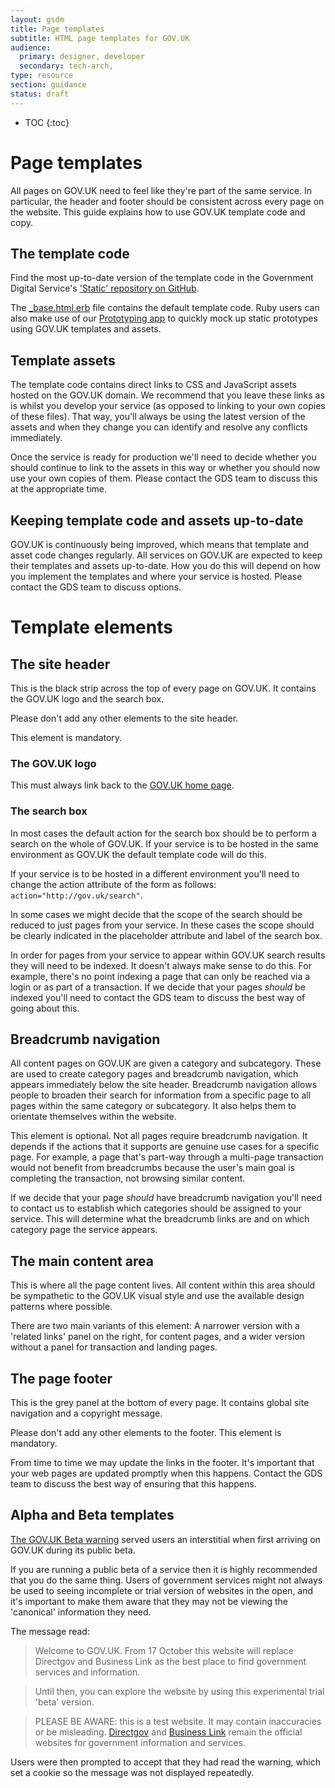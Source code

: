 ```yaml
---
layout: gsdm
title: Page templates
subtitle: HTML page templates for GOV.UK
audience:
  primary: designer, developer
  secondary: tech-arch,
type: resource
section: guidance
status: draft
---
```


* TOC
{:toc}
    
# Page templates

All pages on GOV.UK need to feel like they're part of the same service. In particular, the header and footer should be consistent across every page on the website.
This guide explains how to use GOV.UK template code and copy.

## The template code

Find the most up-to-date version of the template code in the Government Digital Service's ['Static' repository on GitHub](https://github.com/alphagov/static/tree/master/app/views/root). 

The [_base.html.erb](https://github.com/alphagov/static/blob/master/app/views/root/_base.html.erb) file contains the default template code. Ruby users can also make use of our [Prototyping app](https://github.com/alphagov/prototyping) to quickly mock up static prototypes using GOV.UK templates and assets.

## Template assets

The template code contains direct links to CSS and JavaScript assets hosted on the GOV.UK domain. We recommend that you leave these links as is whilst you develop your service (as opposed to linking to your own copies of these files). That way, you'll always be using the latest version of the assets and when they change you can identify and resolve any conflicts immediately.

Once the service is ready for production we'll need to decide whether you should continue to link to the assets in this way or whether you should now use your own copies of them. Please contact the GDS team to discuss this at the appropriate time.

## Keeping template code and assets up-to-date

GOV.UK is continuously being improved, which means that template and asset code changes regularly. All services on GOV.UK are expected to keep their templates and assets up-to-date. How you do this will depend on how you implement the templates and where your service is hosted. Please contact the GDS team to discuss options.

# Template elements

## The site header

This is the black strip across the top of every page on GOV.UK. It contains the GOV.UK logo and the search box.

Please don't add any other elements to the site header.

This element is mandatory.

### The GOV.UK logo

This must always link back to the [GOV.UK home page](http://gov.uk).

### The search box

In most cases the default action for the search box should be to perform a search on the whole of GOV.UK. If your service is to be hosted in the same environment as GOV.UK the default template code will do this.

If your service is to be hosted in a different environment you'll need to change the action attribute of the form as follows: `action="http://gov.uk/search"`.

In some cases we might decide that the scope of the search should be reduced to just pages from your service. In these cases the scope should be clearly indicated in the placeholder attribute and label of the search box.

In order for pages from your service to appear within GOV.UK search results they will need to be indexed. It doesn't always make sense to do this. For example, there's no point indexing a page that can only be reached via a login or as part of a transaction. If we decide that your pages *should* be indexed you'll need to contact the GDS team to discuss the best way of going about this.

## Breadcrumb navigation

All content pages on GOV.UK are given a category and subcategory. These are used to create category pages and breadcrumb navigation, which appears immediately below the site header. Breadcrumb navigation allows people to broaden their search for information from a specific page to all pages within the same category or subcategory. It also helps them to orientate themselves within the website.

This element is optional. Not all pages require breadcrumb navigation. It depends if the actions that it supports are genuine use cases for a specific page. For example, a page that's part-way through a multi-page transaction would not benefit from breadcrumbs because the user's main goal is completing the transaction, not browsing similar content.

If we decide that your page *should* have breadcrumb navigation you'll need to contact us to establish which categories should be assigned to your service. This will determine what the breadcrumb links are and on which category page the service appears.

## The main content area

This is where all the page content lives. All content within this area should be sympathetic to the GOV.UK visual style and use the available design patterns where possible.

There are two main variants of this element: A narrower version with a 'related links' panel on the right, for content pages, and a wider version without a panel for transaction and landing pages.

## The page footer

This is the grey panel at the bottom of every page. It contains global site navigation and a copyright message.

Please don't add any other elements to the footer. This element is mandatory.

From time to time we may update the links in the footer. It's important that your web pages are updated promptly when this happens. Contact the GDS team to discuss the best way of ensuring that this happens.

## Alpha and Beta templates

[The GOV.UK Beta warning](https://github.com/alphagov/static/blob/master/app/assets/javascripts/welcome.js) served users an interstitial when first arriving on GOV.UK during its public beta.

If you are running a public beta of a service then it is highly recommended that you do the same thing. Users of government services might not always be used to seeing incomplete or trial version of websites in the open, and it's important to make them aware that they may not be viewing the 'canonical' information they need.

The message read:

>Welcome to GOV.UK. From 17 October this website will replace Directgov and Business Link as the best place to find government services and information.  

>Until then, you can explore the website by using this experimental trial 'beta' version.

>PLEASE BE AWARE: this is a test website. It may contain inaccuracies or be misleading. <a href='http://www.direct.gov.uk'>Directgov</a> and <a href='http://businesslink.gov.uk'>Business Link</a> remain the official websites for government information and services.

Users were then prompted to accept that they had read the warning, which set a cookie so the message was not displayed repeatedly. 

